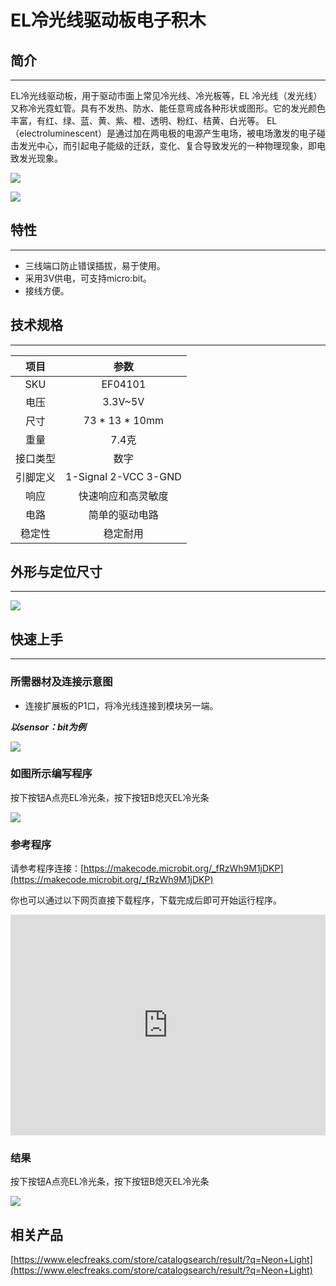 # EL冷光线驱动板电子积木

## 简介
---
EL冷光线驱动板，用于驱动市面上常见冷光线、冷光板等，EL 冷光线（发光线）又称冷光霓虹管。具有不发热、防水、能任意弯成各种形状或图形。它的发光颜色丰富，有红、绿、蓝、黄、紫、橙、透明、粉红、桔黄、白光等。
EL（electroluminescent）是通过加在两电极的电源产生电场，被电场激发的电子碰击发光中心，而引起电子能级的迁跃，变化、复合导致发光的一种物理现象，即电致发光现象。

![](https://raw.githubusercontent.com/elecfreaks/learn-cn/master/microbitOctopus/output/images/04101_01.jpg)

![](https://raw.githubusercontent.com/elecfreaks/learn-cn/master/microbitOctopus/output/images/04101_06.jpg)

## 特性
---
- 三线端口防止错误插拔，易于使用。
- 采用3V供电，可支持micro:bit。
- 接线方便。

## 技术规格
---

项目 | 参数 
:-: | :-: 
SKU|EF04101
电压|3.3V~5V
尺寸|73 * 13 * 10mm
重量|7.4克
接口类型|数字
引脚定义|1-Signal 2-VCC 3-GND
响应|快速响应和高灵敏度
电路|简单的驱动电路
稳定性|稳定耐用

## 外形与定位尺寸
---

![](https://raw.githubusercontent.com/elecfreaks/learn-cn/master/microbitOctopus/output/images/04101_02.png)

## 快速上手
---
### 所需器材及连接示意图

- 连接扩展板的P1口，将冷光线连接到模块另一端。

***以sensor：bit为例***

![](https://raw.githubusercontent.com/elecfreaks/learn-cn/master/microbitOctopus/output/images/04101_03.png)



### 如图所示编写程序

按下按钮A点亮EL冷光条，按下按钮B熄灭EL冷光条

![](https://raw.githubusercontent.com/elecfreaks/learn-cn/master/microbitOctopus/output/images/04101_04.png)

### 参考程序

请参考程序连接：[https://makecode.microbit.org/_fRzWh9M1jDKP](https://makecode.microbit.org/_fRzWh9M1jDKP)

你也可以通过以下网页直接下载程序，下载完成后即可开始运行程序。

<div style="position:relative;height:0;padding-bottom:70%;overflow:hidden;"><iframe style="position:absolute;top:0;left:0;width:100%;height:100%;" src="https://makecode.microbit.org/#pub:_fRzWh9M1jDKP" frameborder="0" sandbox="allow-popups allow-forms allow-scripts allow-same-origin"></iframe></div>  


### 结果

按下按钮A点亮EL冷光条，按下按钮B熄灭EL冷光条

![](https://raw.githubusercontent.com/elecfreaks/learn-cn/master/microbitOctopus/output/images/04101_05.jpg)

## 相关产品

[https://www.elecfreaks.com/store/catalogsearch/result/?q=Neon+Light](https://www.elecfreaks.com/store/catalogsearch/result/?q=Neon+Light)
